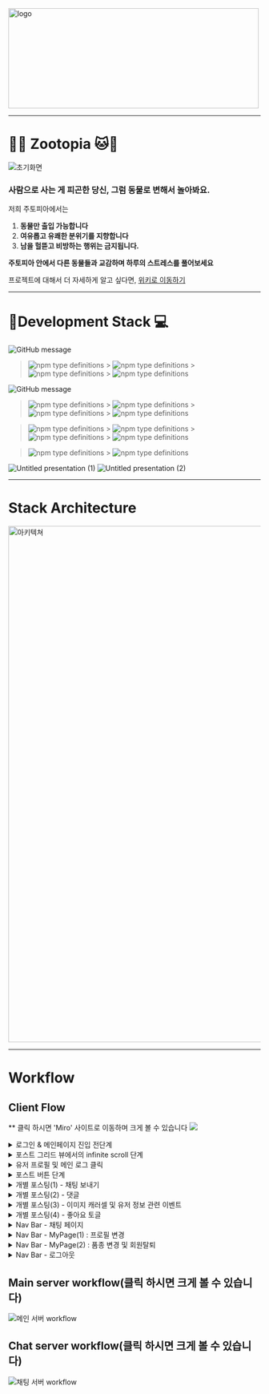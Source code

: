 <img width="500px" height="200px" src="https://user-images.githubusercontent.com/68838884/102683975-04ac9680-4218-11eb-9f95-3985d68f2930.png" alt="logo" />

---

# **:tiger::monkey_face: Zootopia :cat::dog:**
![초기화면](https://user-images.githubusercontent.com/68472067/102728363-cfff2300-436e-11eb-955c-f65f69548af7.gif)
### **사람으로 사는 게 피곤한 당신, 그럼 동물로 변해서 놀아봐요.**

저희 주토피아에서는 

1. **동물만 출입 가능합니다**
2. **여유롭고 유쾌한 분위기를 지향합니다** 
3. **남을 헐뜯고 비방하는 행위는 금지됩니다.**

**주토피아 안에서 다른 동물들과 교감하며 하루의 스트레스를 풀어보세요**


프로젝트에 대해서 더 자세하게 알고 싶다면, [위키로 이동하기](https://github.com/codestates/zootopia_client/wiki)
 
---

# :rainbow:**Development Stack :computer:**

![GitHub message](https://img.shields.io/badge/STACK-FRONT-lightgrey?style=for-the-badge)
> ![npm type definitions](https://img.shields.io/badge/Front--end-javascript-yellow?style=flat-square&logo=JAVAscript) > ![npm type definitions](https://img.shields.io/badge/Front--end-react-blue?style=flat-square&logo=react) > ![npm type definitions](https://img.shields.io/badge/Front--end-HTML5-red?style=flat-square&logo=html5) > ![npm type definitions](https://img.shields.io/badge/Front--end-CSS3-blue?style=flat-square&logo=css3)

![GitHub message](https://img.shields.io/badge/STACK-BACK-lightgrey?style=for-the-badge)

> ![npm type definitions](https://img.shields.io/badge/Back--end-node.js-green?style=flat-square&logo=node.js) > ![npm type definitions](https://img.shields.io/badge/Back--end-express-9cf?style=flat-square&logo=node.js) > ![npm type definitions](https://img.shields.io/badge/Back--end-mySQL-orange?style=flat-square&logo=mysql) > ![npm type definitions](https://img.shields.io/badge/back--end-JWT-purple?style=flat-square&logo=JSON%20Web%20Tokens)

> ![npm type definitions](https://img.shields.io/badge/Back--end-mongoose-darkgreen?style=flat-square&logo=mongodb) > ![npm type definitions](https://img.shields.io/badge/Back--end-mongoDB-darkgreen?style=flat-square&logo=mongodb) > ![npm type definitions](https://img.shields.io/badge/Back--end-Sequelize-blue?style=flat-square&logo=sequelize) > ![npm type definitions](https://img.shields.io/badge/Back--end-Socket.io-darkgrey?style=flat-square&logo=socketio) 

> ![npm type definitions](https://img.shields.io/badge/Back--end-OAuth2.0-yellow?style=flat-square&logo=Oauth) > ![npm type definitions](https://img.shields.io/badge/Back--end-Multer-red?style=flat-square&logo=multer)

![Untitled presentation (1)](https://user-images.githubusercontent.com/68838884/102682428-b5ad3400-420c-11eb-9480-fcb08ee343ff.png)
![Untitled presentation (2)](https://user-images.githubusercontent.com/68838884/102682430-bcd44200-420c-11eb-9839-eff5347c3760.png)

---
# **Stack Architecture**
<img width="1031" alt="아키텍쳐" src="https://user-images.githubusercontent.com/68472067/102713251-29813680-430a-11eb-83e6-e5ea592195ce.png">


---
# **Workflow**
## Client Flow 
** 클릭 하시면 'Miro' 사이트로 이동하며 크게 볼 수 있습니다
<a href="https://miro.com/app/live-embed/o9J_la0saIo=/?moveToViewport=687,2636,2212,1439" target="_blank"><img src="https://user-images.githubusercontent.com/68838884/102705427-2adf3e80-42cb-11eb-847c-b845e7a0f51e.jpg" /></a>
<details>
<summary>로그인 & 메인페이지 진입 전단계</summary>
<img src="https://user-images.githubusercontent.com/68838884/102705478-ca9ccc80-42cb-11eb-8e20-797d0300be95.png" />
</details>
<details>
<summary>포스트 그리드 뷰에서의 infinite scroll 단계</summary>
<img src="https://user-images.githubusercontent.com/68838884/102705523-3da64300-42cc-11eb-95b2-c317bf840181.png" />
</details>
<details>
<summary>유저 프로필 및 메인 로그 클릭</summary>
<img src="https://user-images.githubusercontent.com/68838884/102705724-f3be5c80-42cd-11eb-9d44-6ddf65b51af7.png" />
</details>
<details>
<summary>포스트  버튼 단계</summary>
 <img src="https://user-images.githubusercontent.com/68838884/102705535-734b2c00-42cc-11eb-96a9-587cd502cb2e.png" />
</details>
<details>
<summary>개별 포스팅(1) - 채팅 보내기 </summary>
 <img src="https://user-images.githubusercontent.com/68838884/102705683-87435d80-42cd-11eb-81d8-d21946c983ac.png" />
</details>
<details>
<summary>개별 포스팅(2) - 댓글</summary>
 <img src="https://user-images.githubusercontent.com/68838884/102705657-4f3c1a80-42cd-11eb-819d-39bff462e10c.png" />
</details>
<details>
<summary>개별 포스팅(3) - 이미지 캐러셀 및 유저 정보 관련 이벤트</summary>
 <img src="https://user-images.githubusercontent.com/68838884/102705718-d8535180-42cd-11eb-9d89-f09d493ca798.png" />
</details>
<details>
<summary>개별 포스팅(4) - 좋아요 토글</summary>
 <img src="https://user-images.githubusercontent.com/68838884/102705697-a5a95900-42cd-11eb-8667-694c2c305661.png" />
</details>
<details>
<summary>Nav Bar - 채팅 페이지</summary>
 <img src="https://user-images.githubusercontent.com/68838884/102705799-bad2b780-42ce-11eb-9706-2b3cc607cfc6.png" />
</details>
<details>
<summary>Nav Bar - MyPage(1) : 프로필 변경</summary>
 <img src="https://user-images.githubusercontent.com/68838884/102705749-439d2380-42ce-11eb-89b1-16f81517f354.png" />
</details>
<details>
<summary>Nav Bar - MyPage(2) : 품종 변경 및 회원탈퇴</summary>
 <img src="https://user-images.githubusercontent.com/68838884/102705768-6f200e00-42ce-11eb-96fa-94f1444e2716.png" />
</details>
<details>
<summary>Nav Bar - 로그아웃</summary>
 <img src="https://user-images.githubusercontent.com/68838884/102705779-84953800-42ce-11eb-90c1-736f9a76e4b5.png" />
</details>

## Main server workflow(클릭 하시면 크게 볼 수 있습니다)
![메인 서버 workflow](https://user-images.githubusercontent.com/68472067/102691557-aea81500-4250-11eb-8251-a41d1c7730e8.jpg)

## Chat server workflow(클릭 하시면 크게 볼 수 있습니다)
![채팅 서버 workflow](https://user-images.githubusercontent.com/68472067/102705134-58c28400-42c7-11eb-846b-e5e478e627d2.jpeg)

